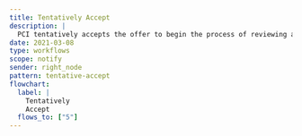 ```yaml
---
title: Tentatively Accept
description: |
  PCI tentatively accepts the offer to begin the process of reviewing and potentially endorsing the preprint
date: 2021-03-08
type: workflows
scope: notify
sender: right_node
pattern: tentative-accept
flowchart:
  label: |
    Tentatively
    Accept
  flows_to: ["5"]
---
```


